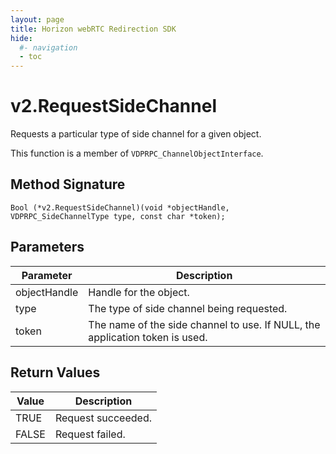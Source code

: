 ```yaml
---
layout: page
title: Horizon webRTC Redirection SDK
hide:
  #- navigation
  - toc
---
```

# v2.RequestSideChannel

Requests a particular type of side channel for a given object.

This function is a member of `VDPRPC_ChannelObjectInterface`.

## Method Signature
```
Bool (*v2.RequestSideChannel)(void *objectHandle, VDPRPC_SideChannelType type, const char *token);
```

## Parameters

| Parameter | Description |
| --------- | ----------- |
| objectHandle | Handle for the object. |
| type | The type of side channel being requested. |
| token | The name of the side channel to use. If NULL, the application token is used. |

## Return Values

| Value | Description |
| ----- | ----------- |
| TRUE | Request succeeded. |
| FALSE | Request failed. |



